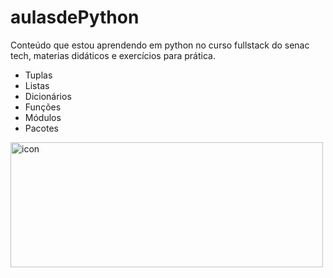 # aulasdePython

Conteúdo que estou aprendendo em python no curso fullstack do senac tech, materias didáticos e exercícios para prática.

- Tuplas
- Listas
- Dicionários
- Funções
- Módulos
- Pacotes

 <img src="https://techstack-generator.vercel.app/python-icon.svg" alt="icon" width="500" height="200" />
